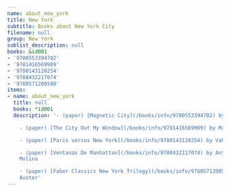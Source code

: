 ```yaml
---
name: about_new_york
title: New York
subtitle: Books about New York City
filename: null
group: New York
sublist_description: null
books: &id001
- '9780553394702'
- '9781416569909'
- '9780143120254'
- '9788432217074'
- '9780571200580'
items:
- name: about_new_york
  title: null
  books: *id001
  description: '- (paper) [Magnetic City](/books/info/9780553394702) by Justin Davidson

    - (paper) [The City Out My Window](/books/info/9781416569909) by Matteo Pericoli

    - (paper) [Paris versus New York](/books/info/9780143120254) by Vahram Muratyan

    - (paper) [Ventanas De Manhattan](/books/info/9788432217074) by Antonio Munoz
    Molina

    - (paper) [Faber Classics New York Trilogy](/books/info/9780571200580) by Paul
    Auster'
---
```



